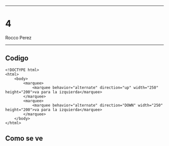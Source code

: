 
---

# 4

Rocco Perez

---

## Codigo

```
<!DOCTYPE html>
<html>
    <body>
        <marquee>
            <marquee behavior="alternate" direction="up" width="250" height="200">va para la izquierda</marquee>
        </marquee>
        <marquee>
            <marquee behavior="alternate" direction="DOWN" width="250" height="200">va para la izquierda</marquee>
        </marquee>
    </body>
</html>
```

## Como se ve

